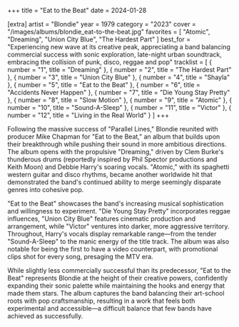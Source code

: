 +++
title = "Eat to the Beat"
date = 2024-01-28

[extra]
artist = "Blondie"
year = 1979
category = "2023"
cover = "/images/albums/blondie_eat-to-the-beat.jpg"
favorites = [
    "Atomic",
    "Dreaming",
    "Union City Blue",
    "The Hardest Part"
]
best_for = "Experiencing new wave at its creative peak, appreciating a band balancing commercial success with sonic exploration, late-night urban soundtrack, embracing the collision of punk, disco, reggae and pop"
tracklist = [
    { number = "1", title = "Dreaming" },
    { number = "2", title = "The Hardest Part" },
    { number = "3", title = "Union City Blue" },
    { number = "4", title = "Shayla" },
    { number = "5", title = "Eat to the Beat" },
    { number = "6", title = "Accidents Never Happen" },
    { number = "7", title = "Die Young Stay Pretty" },
    { number = "8", title = "Slow Motion" },
    { number = "9", title = "Atomic" },
    { number = "10", title = "Sound-A-Sleep" },
    { number = "11", title = "Victor" },
    { number = "12", title = "Living in the Real World" }
]
+++

Following the massive success of "Parallel Lines," Blondie reunited with producer Mike Chapman for "Eat to the Beat," an album that builds upon their breakthrough while pushing their sound in more ambitious directions. The album opens with the propulsive "Dreaming," driven by Clem Burke's thunderous drums (reportedly inspired by Phil Spector productions and Keith Moon) and Debbie Harry's soaring vocals. "Atomic," with its spaghetti western guitar and disco rhythms, became another worldwide hit that demonstrated the band's continued ability to merge seemingly disparate genres into cohesive pop.

"Eat to the Beat" showcases the band's increasing musical sophistication and willingness to experiment. "Die Young Stay Pretty" incorporates reggae influences, "Union City Blue" features cinematic production and arrangement, while "Victor" ventures into darker, more aggressive territory. Throughout, Harry's vocals display remarkable range—from the tender "Sound-A-Sleep" to the manic energy of the title track. The album was also notable for being the first to have a video counterpart, with promotional clips shot for every song, presaging the MTV era.

While slightly less commercially successful than its predecessor, "Eat to the Beat" represents Blondie at the height of their creative powers, confidently expanding their sonic palette while maintaining the hooks and energy that made them stars. The album captures the band balancing their art-school roots with pop craftsmanship, resulting in a work that feels both experimental and accessible—a difficult balance that few bands have achieved as successfully.